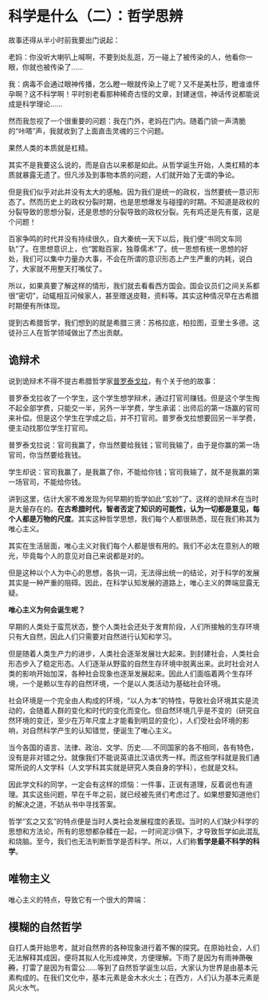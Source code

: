 # 科学是什么（二）：哲学思辨

故事还得从半小时前我要出门说起：

老妈：你没听大喇叭上喊啊，不要到处乱逛，万一碰上了被传染的人，他看你一眼，你就也被传染了……

我：病毒不会通过眼神传播，怎么瞪一眼就传染上了呢？又不是美杜莎，瞪谁谁怀孕啊？这不科学啊！平时别老看那种稀奇古怪的文章，封建迷信，神话传说都能说成是科学理论……

然而我忽视了一个很重要的问题：我在门外，老妈在门内。随着门锁一声清脆的“咔嗒”声，我就收到了上面直击灵魂的三个问题。

果然人类的本质就是杠精。

其实不是我要这么说的，而是自古以来都是如此。从哲学诞生开始，人类杠精的本质就暴露无遗了。但凡涉及到事物本质的问题，人们就开始了无谓的争论。

但是我们似乎对此并没有太大的感触。因为我们是统一的政权，当然要统一意识形态了。然而历史上的政权分裂时期，也是思想爆发与碰撞的时期。不知道是政权的分裂导致的思想分裂，还是思想的分裂导致的政权分裂。先有鸡还是先有蛋，这是个问题！

百家争鸣的时代并没有持续很久，自大秦统一天下以后，我们便“书同文车同轨”了。在思想意识上，也“罢黜百家，独尊儒术”了。统一思想有统一思想的好处，我们可以集中力量办大事，不会在所谓的意识形态上产生严重的内耗，说白了，大家就不用整天打嘴仗了。

所以，如果真要了解这样的情形，我们就去看看西方国会。国会议员们之间关系都很“密切”，动辄相互问候家人，甚至赠送皮鞋，资料等。其实这种情况早在古希腊时期便有所体现。

提到古希腊哲学，我们想到的就是希腊三贤：苏格拉底，柏拉图，亚里士多德。这徒孙三人在哲学领域做出了杰出贡献。

## 诡辩术

说到诡辩术不得不提古希腊哲学家[普罗泰戈拉](https://baike.baidu.com/item/%E6%99%AE%E7%BD%97%E6%B3%B0%E6%88%88%E6%8B%89/1295765?fr=aladdin)，有个关于他的故事：

普罗泰戈拉收了一个学生，这个学生想学辩术，通过打官司赚钱。但是这个学生掏不起全部学费，只能交一半，另外一半学费，学生承诺：出师后的第一场赢的官司来补偿。但是这个学生在学成之后，并不打官司。普罗泰戈拉想要回另一半学费，便主动找那位学生打官司。

普罗泰戈拉说：官司我赢了，你当然要给我钱；官司我输了，由于是你赢的第一场官司，你当然要给我钱。

学生却说：官司我赢了，是我赢了你，不能给你钱；官司我输了，就不是我赢的第一场官司，不能给你钱。

讲到这里，估计大家不难发现为何早期的哲学如此“玄妙”了。这样的诡辩术在当时是大量存在的。**在古希腊时代，智者否定了知识的可能性，认为一切都是意见，每个人都是万物的尺度**。其实这种哲学思想，我们每个人都很熟悉，现在我们称其为唯心主义。

其实在生活层面，唯心主义对我们每个人都是很有用的。我们不必太在意别人的眼光，毕竟每个人的意见对自己来说都是对的。

但是这种以个人为中心的思想，各执一词，无法得出统一的结论，对于科学的发展其实是一种严重的阻碍。因此，在科学认知发展的道路上，唯心主义的弊端显露无疑。

**唯心主义为何会诞生呢？**

早期的人类处于蛮荒状态，整个人类社会还处于发育阶段，人们所接触的生存环境只有大自然，因此人们只需要对自然进行认知和学习。

但是随着人类生产力的进步，人类社会逐渐发展壮大起来。到封建社会，人类社会形态步入了稳定形态。人们逐渐从野蛮的自然生存环境中脱离出来。此时社会对人类的影响开始加深，各种社会现象也逐渐发展起来。因此人们面临着两个生存环境，一个是赖以生存的自然环境，一个是以人类活动为基础社会环境。

社会环境是一个完全由人构成的环境，“以人为本”的特性，导致社会环境其实是流动的，会随着人群的变化和时代的变化而变化。但自然环境几乎是不变的（研究自然环境的变迁，至少在万年尺度上才能看到明显的变化），人们受社会环境的影响，对自然科学产生的认知错觉，便诞生了唯心主义。

当今各国的语言、法律、政治、文学、历史……不同国家的各不相同，各有特色，没有是非对错之分。就像我们不能说英语比汉语优秀一样。而这些学科就是我们通常所说的人文学科（人文学科其实就是研究人类自身的学科），也就是文科。

因此学文科的同学，一定会有这样的烦恼：一件事，正说有道理，反着说也有道理。其实这些问题，早在千年之前，就已经被先贤们考虑过了。如果想要知道他们的解决之道，不妨从书中寻找答案。

哲学“玄之又玄”的特点便是当时人类社会发展程度的表现。当时的人们缺少科学的思想和方法论，所有的思想都杂糅在一起，一时间泥沙俱下，才导致哲学如此混乱和烧脑。至今，我们也无法判断哲学是否科学。所以，人们称**哲学是最不科学的科学**。

## 唯物主义

唯心主义的特点，导致它有一个很大的弊端：

## 模糊的自然哲学

自打人类开始思考，就对自然界的各种现象进行着不懈的探究。在原始社会，人们无法解释其成因，便将其拟人化形成神灵，方便理解。下雨了是因为有雨神~~萧敬腾~~，打雷了是因为有雷公……等到了自然哲学诞生以后，大家认为世界是由基本元素构成的。在我们文化中，基本元素是金木水火土；在西方，人们认为基本元素是风火水气。
